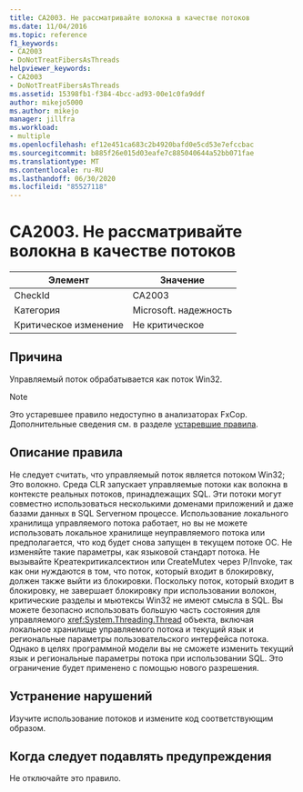 ```yaml
---
title: CA2003. Не рассматривайте волокна в качестве потоков
ms.date: 11/04/2016
ms.topic: reference
f1_keywords:
- CA2003
- DoNotTreatFibersAsThreads
helpviewer_keywords:
- CA2003
- DoNotTreatFibersAsThreads
ms.assetid: 15398fb1-f384-4bcc-ad93-00e1c0fa9ddf
author: mikejo5000
ms.author: mikejo
manager: jillfra
ms.workload:
- multiple
ms.openlocfilehash: ef12e451ca683c2b4920bafd0e5cd53e7efccbac
ms.sourcegitcommit: b885f26e015d03eafe7c885040644a52bb071fae
ms.translationtype: MT
ms.contentlocale: ru-RU
ms.lasthandoff: 06/30/2020
ms.locfileid: "85527118"
---
```

# <a name="ca2003-do-not-treat-fibers-as-threads"></a>CA2003. Не рассматривайте волокна в качестве потоков

|Элемент|Значение|
|-|-|
|CheckId|CA2003|
|Категория|Microsoft. надежность|
|Критическое изменение|Не критическое|

## <a name="cause"></a>Причина
Управляемый поток обрабатывается как поток Win32.

> [!NOTE]
> Это устаревшее правило недоступно в анализаторах FxCop. Дополнительные сведения см. в разделе [устаревшие правила](fxcop-rule-port-status.md#deprecated-rules).

## <a name="rule-description"></a>Описание правила

Не следует считать, что управляемый поток является потоком Win32; Это волокно. Среда CLR запускает управляемые потоки как волокна в контексте реальных потоков, принадлежащих SQL. Эти потоки могут совместно использоваться несколькими доменами приложений и даже базами данных в SQL Serverном процессе. Использование локального хранилища управляемого потока работает, но вы не можете использовать локальное хранилище неуправляемого потока или предполагается, что код будет снова запущен в текущем потоке ОС. Не изменяйте такие параметры, как языковой стандарт потока. Не вызывайте Креатекритикалсектион или CreateMutex через P/Invoke, так как они нуждаются в том, что поток, который входит в блокировку, должен также выйти из блокировки. Поскольку поток, который входит в блокировку, не завершает блокировку при использовании волокон, критические разделы и мьютексы Win32 не имеют смысла в SQL. Вы можете безопасно использовать большую часть состояния для управляемого <xref:System.Threading.Thread> объекта, включая локальное хранилище управляемого потока и текущий язык и региональные параметры пользовательского интерфейса потока. Однако в целях программной модели вы не сможете изменить текущий язык и региональные параметры потока при использовании SQL. Это ограничение будет применено с помощью нового разрешения.

## <a name="how-to-fix-violations"></a>Устранение нарушений

Изучите использование потоков и измените код соответствующим образом.

## <a name="when-to-suppress-warnings"></a>Когда следует подавлять предупреждения

Не отключайте это правило.
